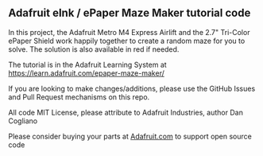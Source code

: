 ## Adafruit eInk / ePaper Maze Maker tutorial code

In this project, the Adafruit Metro M4 Express Airlift and the 2.7" Tri-Color ePaper Shield work happily together to create 
a random maze for you to solve. The solution is also available in red if needed.

The tutorial is in the Adafruit Learning System at https://learn.adafruit.com/epaper-maze-maker/

If you are looking to make changes/additions, please use the GitHub Issues and Pull Request mechanisms on this repo.

All code MIT License, please attribute to Adafruit Industries, author Dan Cogliano

Please consider buying your parts at [Adafruit.com](https://www.adafruit.com) to support open source code

